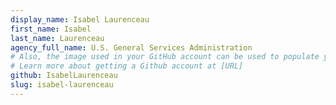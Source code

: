 ```yaml
---
display_name: Isabel Laurenceau
first_name: Isabel
last_name: Laurenceau
agency_full_name: U.S. General Services Administration
# Also, the image used in your GitHub account can be used to populate your digital.gov profile photo.
# Learn more about getting a Github account at [URL]
github: IsabelLaurenceau
slug: isabel-laurenceau
---
```

